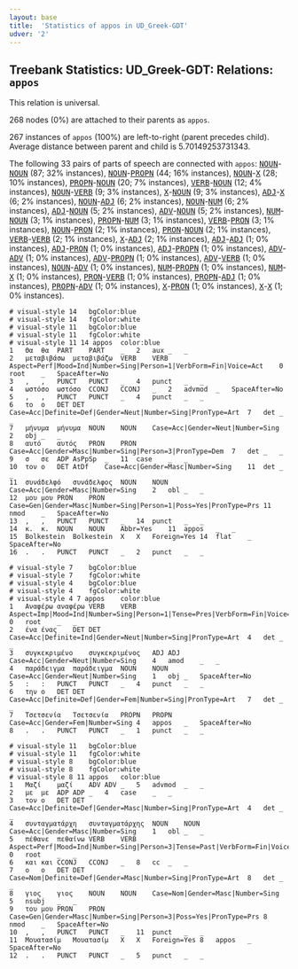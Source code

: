 ```yaml
---
layout: base
title:  'Statistics of appos in UD_Greek-GDT'
udver: '2'
---
```


## Treebank Statistics: UD_Greek-GDT: Relations: `appos`

This relation is universal.

268 nodes (0%) are attached to their parents as `appos`.

267 instances of `appos` (100%) are left-to-right (parent precedes child).
Average distance between parent and child is 5.70149253731343.

The following 33 pairs of parts of speech are connected with `appos`: <tt><a href="el_gdt-pos-NOUN.html">NOUN</a></tt>-<tt><a href="el_gdt-pos-NOUN.html">NOUN</a></tt> (87; 32% instances), <tt><a href="el_gdt-pos-NOUN.html">NOUN</a></tt>-<tt><a href="el_gdt-pos-PROPN.html">PROPN</a></tt> (44; 16% instances), <tt><a href="el_gdt-pos-NOUN.html">NOUN</a></tt>-<tt><a href="el_gdt-pos-X.html">X</a></tt> (28; 10% instances), <tt><a href="el_gdt-pos-PROPN.html">PROPN</a></tt>-<tt><a href="el_gdt-pos-NOUN.html">NOUN</a></tt> (20; 7% instances), <tt><a href="el_gdt-pos-VERB.html">VERB</a></tt>-<tt><a href="el_gdt-pos-NOUN.html">NOUN</a></tt> (12; 4% instances), <tt><a href="el_gdt-pos-NOUN.html">NOUN</a></tt>-<tt><a href="el_gdt-pos-VERB.html">VERB</a></tt> (9; 3% instances), <tt><a href="el_gdt-pos-X.html">X</a></tt>-<tt><a href="el_gdt-pos-NOUN.html">NOUN</a></tt> (9; 3% instances), <tt><a href="el_gdt-pos-ADJ.html">ADJ</a></tt>-<tt><a href="el_gdt-pos-X.html">X</a></tt> (6; 2% instances), <tt><a href="el_gdt-pos-NOUN.html">NOUN</a></tt>-<tt><a href="el_gdt-pos-ADJ.html">ADJ</a></tt> (6; 2% instances), <tt><a href="el_gdt-pos-NOUN.html">NOUN</a></tt>-<tt><a href="el_gdt-pos-NUM.html">NUM</a></tt> (6; 2% instances), <tt><a href="el_gdt-pos-ADJ.html">ADJ</a></tt>-<tt><a href="el_gdt-pos-NOUN.html">NOUN</a></tt> (5; 2% instances), <tt><a href="el_gdt-pos-ADV.html">ADV</a></tt>-<tt><a href="el_gdt-pos-NOUN.html">NOUN</a></tt> (5; 2% instances), <tt><a href="el_gdt-pos-NUM.html">NUM</a></tt>-<tt><a href="el_gdt-pos-NOUN.html">NOUN</a></tt> (3; 1% instances), <tt><a href="el_gdt-pos-PROPN.html">PROPN</a></tt>-<tt><a href="el_gdt-pos-NUM.html">NUM</a></tt> (3; 1% instances), <tt><a href="el_gdt-pos-VERB.html">VERB</a></tt>-<tt><a href="el_gdt-pos-PRON.html">PRON</a></tt> (3; 1% instances), <tt><a href="el_gdt-pos-NOUN.html">NOUN</a></tt>-<tt><a href="el_gdt-pos-PRON.html">PRON</a></tt> (2; 1% instances), <tt><a href="el_gdt-pos-PRON.html">PRON</a></tt>-<tt><a href="el_gdt-pos-NOUN.html">NOUN</a></tt> (2; 1% instances), <tt><a href="el_gdt-pos-VERB.html">VERB</a></tt>-<tt><a href="el_gdt-pos-VERB.html">VERB</a></tt> (2; 1% instances), <tt><a href="el_gdt-pos-X.html">X</a></tt>-<tt><a href="el_gdt-pos-ADJ.html">ADJ</a></tt> (2; 1% instances), <tt><a href="el_gdt-pos-ADJ.html">ADJ</a></tt>-<tt><a href="el_gdt-pos-ADJ.html">ADJ</a></tt> (1; 0% instances), <tt><a href="el_gdt-pos-ADJ.html">ADJ</a></tt>-<tt><a href="el_gdt-pos-PRON.html">PRON</a></tt> (1; 0% instances), <tt><a href="el_gdt-pos-ADJ.html">ADJ</a></tt>-<tt><a href="el_gdt-pos-PROPN.html">PROPN</a></tt> (1; 0% instances), <tt><a href="el_gdt-pos-ADV.html">ADV</a></tt>-<tt><a href="el_gdt-pos-ADV.html">ADV</a></tt> (1; 0% instances), <tt><a href="el_gdt-pos-ADV.html">ADV</a></tt>-<tt><a href="el_gdt-pos-PROPN.html">PROPN</a></tt> (1; 0% instances), <tt><a href="el_gdt-pos-ADV.html">ADV</a></tt>-<tt><a href="el_gdt-pos-VERB.html">VERB</a></tt> (1; 0% instances), <tt><a href="el_gdt-pos-NOUN.html">NOUN</a></tt>-<tt><a href="el_gdt-pos-ADV.html">ADV</a></tt> (1; 0% instances), <tt><a href="el_gdt-pos-NUM.html">NUM</a></tt>-<tt><a href="el_gdt-pos-PROPN.html">PROPN</a></tt> (1; 0% instances), <tt><a href="el_gdt-pos-NUM.html">NUM</a></tt>-<tt><a href="el_gdt-pos-X.html">X</a></tt> (1; 0% instances), <tt><a href="el_gdt-pos-PRON.html">PRON</a></tt>-<tt><a href="el_gdt-pos-VERB.html">VERB</a></tt> (1; 0% instances), <tt><a href="el_gdt-pos-PROPN.html">PROPN</a></tt>-<tt><a href="el_gdt-pos-ADJ.html">ADJ</a></tt> (1; 0% instances), <tt><a href="el_gdt-pos-PROPN.html">PROPN</a></tt>-<tt><a href="el_gdt-pos-ADV.html">ADV</a></tt> (1; 0% instances), <tt><a href="el_gdt-pos-X.html">X</a></tt>-<tt><a href="el_gdt-pos-PRON.html">PRON</a></tt> (1; 0% instances), <tt><a href="el_gdt-pos-X.html">X</a></tt>-<tt><a href="el_gdt-pos-X.html">X</a></tt> (1; 0% instances).


~~~ conllu
# visual-style 14	bgColor:blue
# visual-style 14	fgColor:white
# visual-style 11	bgColor:blue
# visual-style 11	fgColor:white
# visual-style 11 14 appos	color:blue
1	Θα	θα	PART	PART	_	2	aux	_	_
2	μεταβιβάσω	μεταβιβάζω	VERB	VERB	Aspect=Perf|Mood=Ind|Number=Sing|Person=1|VerbForm=Fin|Voice=Act	0	root	_	SpaceAfter=No
3	,	,	PUNCT	PUNCT	_	4	punct	_	_
4	ωστόσο	ωστόσο	CCONJ	CCONJ	_	2	advmod	_	SpaceAfter=No
5	,	,	PUNCT	PUNCT	_	4	punct	_	_
6	το	ο	DET	DET	Case=Acc|Definite=Def|Gender=Neut|Number=Sing|PronType=Art	7	det	_	_
7	μήνυμα	μήνυμα	NOUN	NOUN	Case=Acc|Gender=Neut|Number=Sing	2	obj	_	_
8	αυτό	αυτός	PRON	PRON	Case=Acc|Gender=Masc|Number=Sing|Person=3|PronType=Dem	7	det	_	_
9	σ	σε	ADP	AsPpSp	_	11	case	_	_
10	τον	ο	DET	AtDf	Case=Acc|Gender=Masc|Number=Sing	11	det	_	_
11	συνάδελφό	συνάδελφος	NOUN	NOUN	Case=Acc|Gender=Masc|Number=Sing	2	obl	_	_
12	μου	μου	PRON	PRON	Case=Gen|Gender=Masc|Number=Sing|Person=1|Poss=Yes|PronType=Prs	11	nmod	_	SpaceAfter=No
13	,	,	PUNCT	PUNCT	_	14	punct	_	_
14	κ.	κ.	NOUN	NOUN	Abbr=Yes	11	appos	_	_
15	Bolkestein	Bolkestein	X	X	Foreign=Yes	14	flat	_	SpaceAfter=No
16	.	.	PUNCT	PUNCT	_	2	punct	_	_

~~~


~~~ conllu
# visual-style 7	bgColor:blue
# visual-style 7	fgColor:white
# visual-style 4	bgColor:blue
# visual-style 4	fgColor:white
# visual-style 4 7 appos	color:blue
1	Αναφέρω	αναφέρω	VERB	VERB	Aspect=Imp|Mood=Ind|Number=Sing|Person=1|Tense=Pres|VerbForm=Fin|Voice=Act	0	root	_	_
2	ένα	ένας	DET	DET	Case=Acc|Definite=Ind|Gender=Neut|Number=Sing|PronType=Art	4	det	_	_
3	συγκεκριμένο	συγκεκριμένος	ADJ	ADJ	Case=Acc|Gender=Neut|Number=Sing	4	amod	_	_
4	παράδειγμα	παράδειγμα	NOUN	NOUN	Case=Acc|Gender=Neut|Number=Sing	1	obj	_	SpaceAfter=No
5	:	:	PUNCT	PUNCT	_	4	punct	_	_
6	την	ο	DET	DET	Case=Acc|Definite=Def|Gender=Fem|Number=Sing|PronType=Art	7	det	_	_
7	Τσετσενία	Τσετσενία	PROPN	PROPN	Case=Acc|Gender=Fem|Number=Sing	4	appos	_	SpaceAfter=No
8	.	.	PUNCT	PUNCT	_	1	punct	_	_

~~~


~~~ conllu
# visual-style 11	bgColor:blue
# visual-style 11	fgColor:white
# visual-style 8	bgColor:blue
# visual-style 8	fgColor:white
# visual-style 8 11 appos	color:blue
1	Μαζί	μαζί	ADV	ADV	_	5	advmod	_	_
2	με	με	ADP	ADP	_	4	case	_	_
3	τον	ο	DET	DET	Case=Acc|Definite=Def|Gender=Masc|Number=Sing|PronType=Art	4	det	_	_
4	συνταγματάρχη	συνταγματάρχης	NOUN	NOUN	Case=Acc|Gender=Masc|Number=Sing	1	obl	_	_
5	πέθανε	πεθαίνω	VERB	VERB	Aspect=Perf|Mood=Ind|Number=Sing|Person=3|Tense=Past|VerbForm=Fin|Voice=Act	0	root	_	_
6	και	και	CCONJ	CCONJ	_	8	cc	_	_
7	ο	ο	DET	DET	Case=Nom|Definite=Def|Gender=Masc|Number=Sing|PronType=Art	8	det	_	_
8	γιος	γιος	NOUN	NOUN	Case=Nom|Gender=Masc|Number=Sing	5	nsubj	_	_
9	του	μου	PRON	PRON	Case=Gen|Gender=Masc|Number=Sing|Person=3|Poss=Yes|PronType=Prs	8	nmod	_	SpaceAfter=No
10	,	,	PUNCT	PUNCT	_	11	punct	_	_
11	Μουατασίμ	Μουατασίμ	X	X	Foreign=Yes	8	appos	_	SpaceAfter=No
12	.	.	PUNCT	PUNCT	_	5	punct	_	_

~~~


